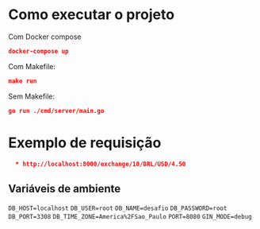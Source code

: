 # Como executar o projeto

Com Docker compose

```json
docker-compose up
```

Com Makefile:

```json
make run
```

Sem Makefile:

```json
go run ./cmd/server/main.go
```

# Exemplo de requisição

```json
  * http://localhost:8000/exchange/10/BRL/USD/4.50
```

## Variáveis de ambiente

`DB_HOST=localhost`
`DB_USER=root`
`DB_NAME=desafio`
`DB_PASSWORD=root`
`DB_PORT=3308`
`DB_TIME_ZONE=America%2FSao_Paulo`
`PORT=8080`
`GIN_MODE=debug`
